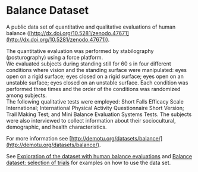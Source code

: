 Balance Dataset
===============

A public data set of quantitative and qualitative evaluations of human balance ([http://dx.doi.org/10.5281/zenodo.47671](http://dx.doi.org/10.5281/zenodo.47671)).  

The quantitative evaluation was performed by stabilography (posturography) using a force platform.  
We evaluated subjects during standing still for 60 s in four different conditions where vision and the standing surface were manipulated: eyes open on a rigid surface; eyes closed on a rigid surface; eyes open on an unstable surface; eyes closed on an unstable surface. Each condition was performed three times and the order of the conditions was randomized among subjects.  
The following qualitative tests were employed: Short Falls Efficacy Scale International; International Physical Activity Questionnaire Short Version; Trail Making Test; and Mini Balance Evaluation Systems Tests. The subjects were also interviewed to collect information about their sociocultural, demographic, and health characteristics.  

For more information see [http://demotu.org/datasets/balance/](http://demotu.org/datasets/balance/).

See [Exploration of the dataset with human balance evaluations](http://nbviewer.jupyter.org/github/demotu/datasets/blob/master/Balance/BalanceDatasetAnalysis.ipynb) and [Balance dataset: selection of trials](http://nbviewer.jupyter.org/github/demotu/datasets/blob/master/Balance/BalanceDatasetSelection.ipynb) for examples on how to use the data set.